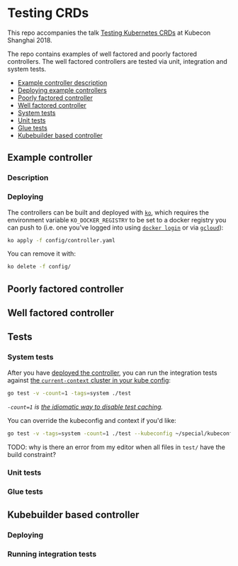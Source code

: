 # Testing CRDs

This repo accompanies the talk [Testing Kubernetes CRDs](https://kccncchina2018english.sched.com/event/FuJa/testing-kubernetes-crds-christie-wilson-google)
at Kubecon Shanghai 2018.

The repo contains examples of well factored and poorly factored controllers. The well factored controllers
are tested via unit, integration and system tests.

* [Example controller description](#description)
* [Deploying example controllers](#deploying)
* [Poorly factored controller](#poorly-factored-controller)
* [Well factored controller](#well-factored-controller)
* [System tests](#system-tests)
* [Unit tests](#unit-tests)
* [Glue tests](#glue-tests)
* [Kubebuilder based controller](#kubebuilder-controller)

## Example controller

### Description

### Deploying

The controllers can be built and deployed with [`ko`](https://github.com/google/go-containerregistry/tree/master/cmd/ko),
which requires the environment variable `KO_DOCKER_REGISTRY` to be set to
a docker registry you can push to (i.e. one you've logged into using [`docker login`](https://docs.docker.com/engine/reference/commandline/login/)
or via [`gcloud`](https://cloud.google.com/container-registry/docs/advanced-authentication)):

```bash
ko apply -f config/controller.yaml
```

You can remove it with:

```bash
ko delete -f config/
```

## Poorly factored controller

## Well factored controller

## Tests

### System tests

After you have [deployed the controller](#deploying), you can run the integration tests against
[the `current-context` cluster in your kube config](https://kubernetes.io/docs/concepts/configuration/organize-cluster-access-kubeconfig/):

```bash
go test -v -count=1 -tags=system ./test
```

_`-count=1` is [the idiomatic way to disable test caching](https://golang.org/doc/go1.10#test)._

You can override the kubeconfig and context if you'd like:

```bash
go test -v -tags=system -count=1 ./test --kubeconfig ~/special/kubeconfig --cluster myspecialcluster
```

TODO: why is there an error from my editor when all files in `test/` have the build constraint?

### Unit tests

### Glue tests

## Kubebuilder based controller

### Deploying

### Running integration tests